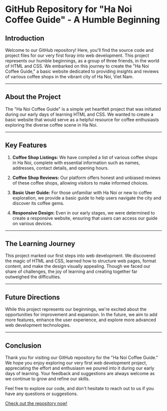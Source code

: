 # GitHub Repository for "Ha Noi Coffee Guide" - A Humble Beginning

## Introduction

Welcome to our GitHub repository! Here, you'll find the source code and project files for our very first foray into web development. This project represents our humble beginnings, as a group of three friends, in the world of HTML and CSS. We embarked on this journey to create the "Ha Noi Coffee Guide," a basic website dedicated to providing insights and reviews of various coffee shops in the vibrant city of Ha Noi, Viet Nam.

---
## About the Project

The "Ha Noi Coffee Guide" is a simple yet heartfelt project that was initiated during our early days of learning HTML and CSS. We wanted to create a basic website that would serve as a helpful resource for coffee enthusiasts exploring the diverse coffee scene in Ha Noi.

---

## Key Features

1. **Coffee Shop Listings:** We have compiled a list of various coffee shops in Ha Noi, complete with essential information such as names, addresses, contact details, and opening hours.

2. **Coffee Shop Reviews:** Our platform offers honest and unbiased reviews of these coffee shops, allowing visitors to make informed choices.

3. **Basic User Guide:** For those unfamiliar with Ha Noi or new to coffee exploration, we provide a basic guide to help users navigate the city and discover its coffee gems.

4. **Responsive Design:** Even in our early stages, we were determined to create a responsive website, ensuring that users can access our guide on various devices.

---

## The Learning Journey

This project marked our first steps into web development. We discovered the magic of HTML and CSS, learned how to structure web pages, format content, and make the design visually appealing. Though we faced our share of challenges, the joy of learning and creating together far outweighed the difficulties.

---

## Future Directions

While this project represents our beginnings, we're excited about the opportunities for improvement and expansion. In the future, we aim to add more features, enhance the user experience, and explore more advanced web development technologies.

---

## Conclusion

Thank you for visiting our GitHub repository for the "Ha Noi Coffee Guide." We hope you enjoy exploring our very first web development project, appreciating the effort and enthusiasm we poured into it during our early days of learning. Your feedback and suggestions are always welcome as we continue to grow and refine our skills.

Feel free to explore our code, and don't hesitate to reach out to us if you have any questions or suggestions.

[Check out the repository now!](#)
